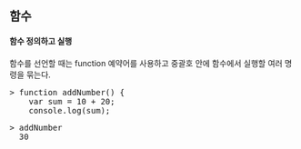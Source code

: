 ## 함수
#### 함수 정의하고 실행
함수를 선언할 때는 function 예약어를 사용하고 중괄호 안에 함수에서 실행할 여러 명령을 묶는다.
<pre>
> function addNumber() {
 	var sum = 10 + 20;
    console.log(sum);
</pre>
<pre>
> addNumber
  30
</pre>


